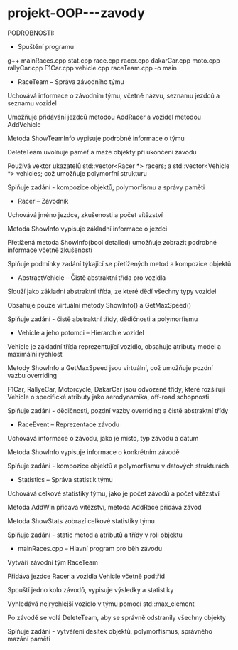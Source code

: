 # projekt-OOP---zavody

PODROBNOSTI:

- Spuštění programu
  
g++ mainRaces.cpp stat.cpp race.cpp racer.cpp dakarCar.cpp moto.cpp rallyCar.cpp F1Car.cpp vehicle.cpp raceTeam.cpp -o main


- RaceTeam – Správa závodního týmu

Uchovává informace o závodním týmu, včetně názvu, seznamu jezdců a seznamu vozidel

Umožňuje přidávání jezdců metodou AddRacer a vozidel metodou AddVehicle

Metoda ShowTeamInfo vypisuje podrobné informace o týmu

DeleteTeam uvolňuje paměť a maže objekty při ukončení závodu

Používá vektor ukazatelů std::vector<Racer *> racers; a std::vector<Vehicle *> vehicles; což umožňuje polymorfní strukturu

Splňuje zadání - kompozice objektů, polymorfismu a správy paměti


- Racer – Závodník

Uchovává jméno jezdce, zkušenosti a počet vítězství

Metoda ShowInfo vypisuje základní informace o jezdci

Přetížená metoda ShowInfo(bool detailed) umožňuje zobrazit podrobné informace včetně zkušeností

Splňuje podmínky zadání týkající se přetížených metod a kompozice objektů


- AbstractVehicle – Čistě abstraktní třída pro vozidla

Slouží jako základní abstraktní třída, ze které dědí všechny typy vozidel

Obsahuje pouze virtuální metody ShowInfo() a GetMaxSpeed()

Splňuje zadání - čistě abstraktní třídy, dědičnosti a polymorfismu


- Vehicle a jeho potomci – Hierarchie vozidel

Vehicle je základní třída reprezentující vozidlo, obsahuje atributy model a maximální rychlost

Metody ShowInfo a GetMaxSpeed jsou virtuální, což umožňuje pozdní vazbu overriding

F1Car, RallyeCar, Motorcycle, DakarCar jsou odvozené třídy, které rozšiřují Vehicle o specifické atributy jako aerodynamika, off-road schopnosti

Splňuje zadání - dědičnosti, pozdní vazby overriding a čistě abstraktní třídy


- RaceEvent – Reprezentace závodu

Uchovává informace o závodu, jako je místo, typ závodu a datum

Metoda ShowInfo vypisuje informace o konkrétním závodě

Splňuje zadání - kompozice objektů a polymorfismu v datových strukturách


- Statistics – Správa statistik týmu

Uchovává celkové statistiky týmu, jako je počet závodů a počet vítězství

Metoda AddWin přidává vítězství, metoda AddRace přidává závod

Metoda ShowStats zobrazí celkové statistiky týmu

Splňuje zadání - static metod a atributů a třídy v roli objektu


- mainRaces.cpp – Hlavní program pro běh závodu

Vytváří závodní tým RaceTeam

Přidává jezdce Racer a vozidla Vehicle včetně podtříd

Spouští jedno kolo závodů, vypisuje výsledky a statistiky

Vyhledává nejrychlejší vozidlo v týmu pomocí std::max_element

Po závodě se volá DeleteTeam, aby se správně odstranily všechny objekty

Splňuje zadání - vytváření desítek objektů, polymorfismus, správného mazání paměti

